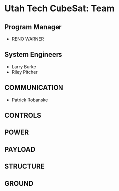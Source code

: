 # Utah Tech CubeSat: Team

## Program Manager
* RENO WARNER
## System Engineers
* Larry Burke
* Riley Pitcher
## COMMUNICATION
* Patrick Robanske
## CONTROLS

## POWER

## PAYLOAD

## STRUCTURE

##  GROUND
